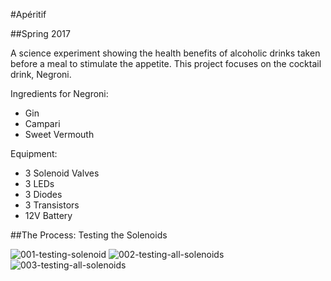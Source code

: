 #Apéritif

##Spring 2017

A science experiment showing the health benefits of alcoholic drinks taken before a meal to stimulate the appetite. This project focuses on the cocktail drink, Negroni.

Ingredients for Negroni:
* Gin
* Campari
* Sweet Vermouth

Equipment:
* 3 Solenoid Valves
* 3 LEDs
* 3 Diodes
* 3 Transistors
* 12V Battery

##The Process: Testing the Solenoids

![001-testing-solenoid](https://cloud.githubusercontent.com/assets/21225598/25321865/ea4ce976-287f-11e7-827a-667f5e01b3f8.jpg)
![002-testing-all-solenoids](https://cloud.githubusercontent.com/assets/21225598/25321947/6a03694c-2880-11e7-97cd-ff4f766e268c.jpg)
![003-testing-all-solenoids](https://cloud.githubusercontent.com/assets/21225598/25321987/ac6d55e0-2880-11e7-9a3f-ec169cc16d95.jpg)
